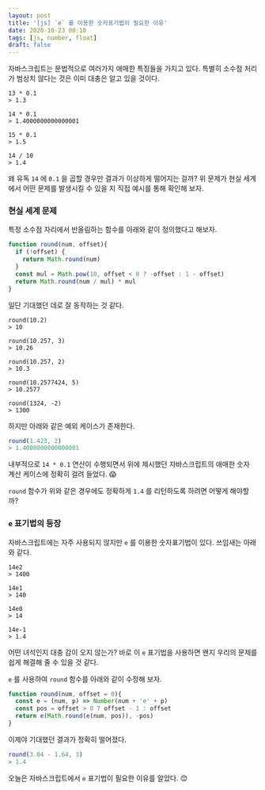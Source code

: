 ```yaml
---
layout: post
title: '[js] `e` 를 이용한 숫자표기법이 필요한 이유'
date: 2020-10-23 00:10
tags: [js, number, float]
draft: false
---
```


자바스크립트는 문법적으로 여러가지 애매한 특징들을 가지고 있다. 특별히 소수점 처리가 범상치 않다는 것은 이미 대충은 알고 있을 것이다.

```html{4-5}
13 * 0.1
> 1.3

14 * 0.1
> 1.4000000000000001

15 * 0.1
> 1.5

14 / 10
> 1.4
```

왜 유독 `14` 에 `0.1` 을 곱할 경우만 결과가 이상하게 떨어지는 걸까? 위 문제가 현실 세계에서 어떤 문제를 발생시킬 수 있을 지 직접 예시를 통해 확인해 보자.


### 현실 세계 문제
특정 소수점 자리에서 반올림하는 함수를 아래와 같이 정의했다고 해보자.

```js
function round(num, offset){
  if (!offset) {
    return Math.round(num)
  }
  const mul = Math.pow(10, offset < 0 ? -offset : 1 - offset)
  return Math.round(num / mul) * mul
}
```

일단 기대했던 데로 잘 동작하는 것 같다.

```
round(10.2)
> 10

round(10.257, 3)
> 10.26

round(10.257, 2)
> 10.3

round(10.2577424, 5)
> 10.2577

round(1324, -2)
> 1300
```

하지만 아래와 같은 예외 케이스가 존재한다.  

```js
round(1.423, 2)
> 1.4000000000000001
```

내부적으로 `14 * 0.1` 연산이 수행되면서 위에 제시했던 자바스크립트의 애매한 숫자 계산 케이스에 정확히 걸려 들었다. 😱

`round` 함수가 위와 같은 경우에도 정확하게 `1.4` 를 리턴하도록 하려면 어떻게 해야할까?


### `e` 표기법의 등장

자바스크립트에는 자주 사용되지 않지만 `e` 를 이용한 숫자표기법이 있다. 쓰임새는 아래와 같다.

```
14e2
> 1400

14e1
> 140

14e0
> 14

14e-1
> 1.4
```

어떤 녀석인지 대충 감이 오지 않는가? 바로 이 `e` 표기법을 사용하면 왠지 우리의 문제를 쉽게 해결해 줄 수 있을 것 같다.

`e` 를 사용하여 `round` 함수를 아래와 같이 수정해 보자.

```js
function round(num, offset = 0){
  const e = (num, p) => Number(num + 'e' + p)
  const pos = offset > 0 ? offset - 1 : offset
  return e(Math.round(e(num, pos)), -pos)
}
```

이제야 기대했던 결과가 정확히 떨어졌다.

```js
round(3.04 - 1.64, 3)
> 1.4
```

오늘은 자바스크립트에서 `e` 표기법이 필요한 이유를 알았다. 😊
